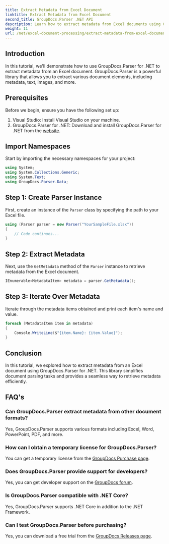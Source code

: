 ```yaml
---
title: Extract Metadata from Excel Document
linktitle: Extract Metadata from Excel Document
second_title: GroupDocs.Parser .NET API
description: Learn how to extract metadata from Excel documents using GroupDocs.Parser for .NET. Follow this step-by-step tutorial.
weight: 11
url: /net/excel-document-processing/extract-metadata-from-excel-document/
---
```

## Introduction
In this tutorial, we'll demonstrate how to use GroupDocs.Parser for .NET to extract metadata from an Excel document. GroupDocs.Parser is a powerful library that allows you to extract various document elements, including metadata, text, images, and more.
## Prerequisites
Before we begin, ensure you have the following set up:
1. Visual Studio: Install Visual Studio on your machine.
2. GroupDocs.Parser for .NET: Download and install GroupDocs.Parser for .NET from the [website](https://releases.groupdocs.com/parser/net/).

## Import Namespaces
Start by importing the necessary namespaces for your project:
```csharp
using System;
using System.Collections.Generic;
using System.Text;
using GroupDocs.Parser.Data;
```
## Step 1: Create Parser Instance
First, create an instance of the `Parser` class by specifying the path to your Excel file.
```csharp
using (Parser parser = new Parser("YourSampleFile.xlsx"))
{
    // Code continues...
}
```
## Step 2: Extract Metadata
Next, use the `GetMetadata` method of the `Parser` instance to retrieve metadata from the Excel document.
```csharp
IEnumerable<MetadataItem> metadata = parser.GetMetadata();
```
## Step 3: Iterate Over Metadata
Iterate through the metadata items obtained and print each item's name and value.
```csharp
foreach (MetadataItem item in metadata)
{
    Console.WriteLine($"{item.Name}: {item.Value}");
}
```

## Conclusion
In this tutorial, we explored how to extract metadata from an Excel document using GroupDocs.Parser for .NET. This library simplifies document parsing tasks and provides a seamless way to retrieve metadata efficiently.

## FAQ's
### Can GroupDocs.Parser extract metadata from other document formats?
Yes, GroupDocs.Parser supports various formats including Excel, Word, PowerPoint, PDF, and more.
### How can I obtain a temporary license for GroupDocs.Parser?
You can get a temporary license from the [GroupDocs Purchase page](https://purchase.groupdocs.com/temporary-license/).
### Does GroupDocs.Parser provide support for developers?
Yes, you can get developer support on the [GroupDocs forum](https://forum.groupdocs.com/c/parser/17).
### Is GroupDocs.Parser compatible with .NET Core?
Yes, GroupDocs.Parser supports .NET Core in addition to the .NET Framework.
### Can I test GroupDocs.Parser before purchasing?
Yes, you can download a free trial from the [GroupDocs Releases page](https://releases.groupdocs.com/).
